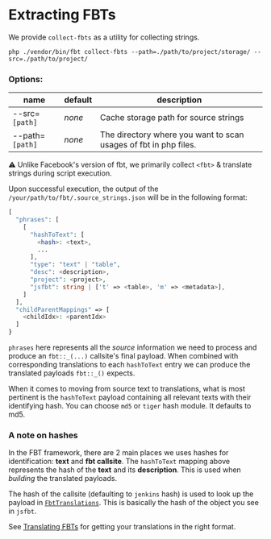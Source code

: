# Extracting FBTs

We provide `collect-fbts` as a utility for collecting strings.

```shell
php ./vendor/bin/fbt collect-fbts --path=./path/to/project/storage/ --src=./path/to/project/
```

### Options:
| name            | default | description                                                      |
|-----------------|---------|------------------------------------------------------------------|
| --src=`[path]`  | *none*  | Cache storage path for source strings                            |
| --path=`[path]` | *none*  | The directory where you want to scan usages of fbt in php files. |

⚠️ Unlike Facebook's version of fbt, we primarily collect `<fbt>` & translate strings during script execution.

Upon successful execution, the output of the `/your/path/to/fbt/.source_strings.json` will be in the following format:

```php
[
  "phrases": [
    [
      "hashToText": [
        <hash>: <text>,
        ...
      ],
      "type": "text" | "table",
      "desc": <description>,
      "project": <project>,
      "jsfbt": string | ['t' => <table>, 'm' => <metadata>],
    ]
  ],
  "childParentMappings" => [
    <childIdx>: <parentIdx>
  ]
}
```

`phrases` here represents all the *source* information we need to
process and produce an `fbt::_(...)` callsite's final payload.  When
combined with corresponding translations to each `hashToText` entry we
can produce the translated payloads `fbt::_()` expects.

When it comes to moving from source text to translations, what is most
pertinent is the `hashToText` payload containing all relevant texts
with their identifying hash.  You can choose `md5` or `tiger` hash module.  It defaults to md5.

### A note on hashes

In the FBT framework, there are 2 main places we uses hashes for
identification: **text** and **fbt callsite**.  The `hashToText` mapping
above represents the hash of the **text** and its **description**.  This is used
when *building* the translated payloads.

The hash of the callsite (defaulting to `jenkins` hash) is used to
look up the payload in
[`FbtTranslations`](https://github.com/richardDobron/fbt/blob/main/src/fbt/Runtime/FbtTranslations.php).
This is basically the hash of the object you see in `jsfbt`.

See [Translating FBTs](translating.md) for getting your translations in
the right format.
